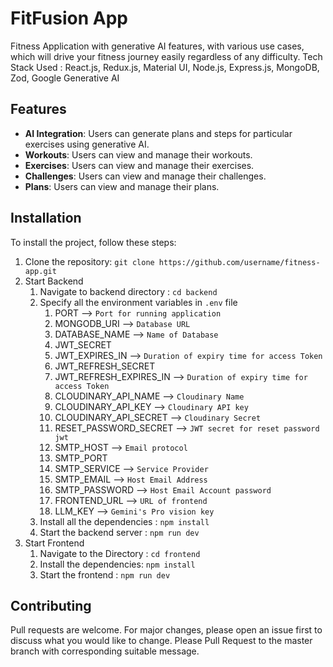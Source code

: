# FitFusion App

Fitness Application with generative AI features, with various use cases, which will drive your fitness journey easily regardless of any difficulty.
Tech Stack Used : React.js, Redux.js, Material UI, Node.js, Express.js, MongoDB, Zod, Google Generative AI

## Features

- **AI Integration**: Users can generate plans and steps for particular exercises using generative AI.
- **Workouts**: Users can view and manage their workouts.
- **Exercises**: Users can view and manage their exercises.
- **Challenges**: Users can view and manage their challenges.
- **Plans**: Users can view and manage their plans.

## Installation

To install the project, follow these steps:

1. Clone the repository: `git clone https://github.com/username/fitness-app.git`
2. Start Backend
   1. Navigate to backend directory : `cd backend`
   2. Specify all the environment variables in `.env` file
      1. PORT --> `Port for running application`
      2. MONGODB_URI --> `Database URL`
      3. DATABASE_NAME --> `Name of Database`
      4. JWT_SECRET 
      5. JWT_EXPIRES_IN --> `Duration of expiry time for access Token`
      6. JWT_REFRESH_SECRET
      7. JWT_REFRESH_EXPIRES_IN --> `Duration of expiry time for access Token`
      8. CLOUDINARY_API_NAME --> `Cloudinary Name`
      9. CLOUDINARY_API_KEY --> `Cloudinary API key`
      10. CLOUDINARY_API_SECRET --> `Cloudinary Secret`
      11. RESET_PASSWORD_SECRET --> `JWT secret for reset password jwt`
      12. SMTP_HOST --> `Email protocol`
      13. SMTP_PORT 
      14. SMTP_SERVICE --> `Service Provider`
      15. SMTP_EMAIL --> `Host Email Address`
      16. SMTP_PASSWORD --> `Host Email Account password`
      17. FRONTEND_URL --> `URL of frontend`
      18. LLM_KEY --> `Gemini's Pro vision key`
   3. Install all the dependencies : `npm install`
   4. Start the backend server : `npm run dev`
3. Start Frontend
   1. Navigate to the Directory : `cd frontend`
   2. Install the dependencies: `npm install`
   3. Start the frontend : `npm run dev`

## Contributing

Pull requests are welcome. For major changes, please open an issue first to discuss what you would like to change.
Please Pull Request to the master branch with corresponding suitable message.
